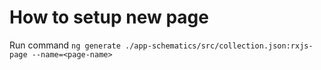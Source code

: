 # How to setup new page

Run command `ng generate ./app-schematics/src/collection.json:rxjs-page --name=<page-name>`